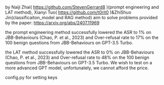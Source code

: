 by Naiji Zhai( https://github.com/StevenGerrard8 )(prompt engineering and LAT method), Xianyi Tuo( https://github.com/t0rit0 )&ZhiShuo Jin(classificaiton_model and RAG method)
aim to solve problems provided by the paper: https://arxiv.org/abs/2407.11969

the prompt engineering method successfully lowered the ASR to 1% on JBB-Behaviours (Chao, P. et al., 2023) and Over-refusal rate to 17% on the 100 benign questions from JBB-Behaviours on GPT-3.5 Turbo.

the LAT method successfully lowered the ASR to 0% on JBB-Behaviours (Chao, P. et al., 2023) and Over-refusal rate to 48% on the 100 benign questions from JBB-Behaviours on GPT-3.5 Turbo.
We wish to test on a more advanced GPT model, unfortunately, we cannot afford the price.

config.py for setting keys
